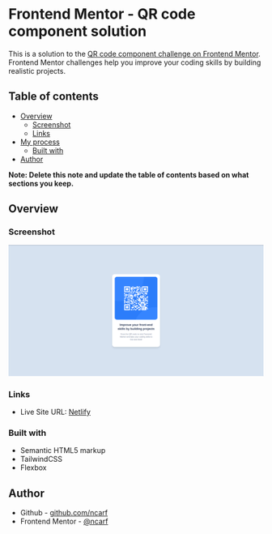 # Frontend Mentor - QR code component solution

This is a solution to the [QR code component challenge on Frontend Mentor](https://www.frontendmentor.io/challenges/qr-code-component-iux_sIO_H). Frontend Mentor challenges help you improve your coding skills by building realistic projects.

## Table of contents

- [Overview](#overview)
  - [Screenshot](#screenshot)
  - [Links](#links)
- [My process](#my-process)
  - [Built with](#built-with)
- [Author](#author)

**Note: Delete this note and update the table of contents based on what sections you keep.**

## Overview

### Screenshot

![](./images/qr-code-component-screenshot.png)

### Links

- Live Site URL: [Netlify](https://ncarf-qr-code.netlify.app/)

### Built with

- Semantic HTML5 markup
- TailwindCSS
- Flexbox

## Author

- Github - [github.com/ncarf](https://github.com/ncarf)
- Frontend Mentor - [@ncarf](https://www.frontendmentor.io/profile/ncarf)
